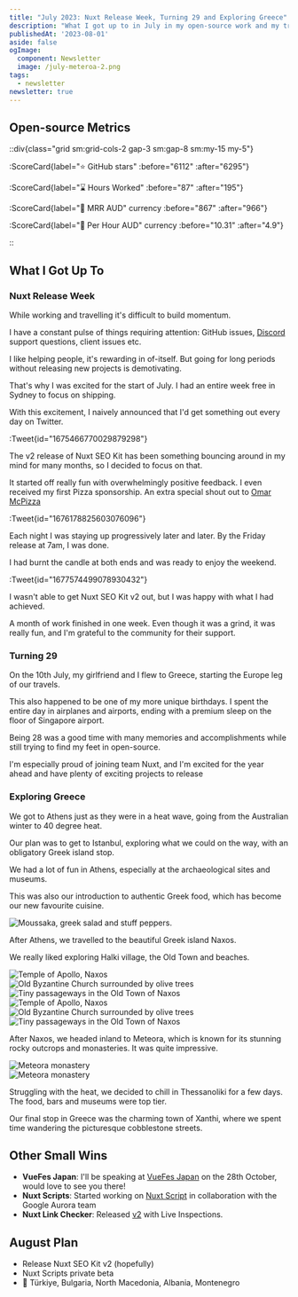 ```yaml
---
title: "July 2023: Nuxt Release Week, Turning 29 and Exploring Greece"
description: "What I got up to in July in my open-source work and my travels."
publishedAt: '2023-08-01'
aside: false
ogImage:
  component: Newsletter
  image: /july-meteroa-2.png
tags:
  - newsletter
newsletter: true
---
```


## Open-source Metrics

::div{class="grid sm:grid-cols-2 gap-3 sm:gap-8 sm:my-15 my-5"}

:ScoreCard{label="⭐ GitHub stars" :before="6112" :after="6295"}

:ScoreCard{label="⌛ Hours Worked" :before="87" :after="195"}

:ScoreCard{label="💸 MRR AUD" currency :before="867" :after="966"}

:ScoreCard{label="💸 Per Hour AUD" currency :before="10.31" :after="4.9"}

::

## What I Got Up To

### Nuxt Release Week

While working and travelling it's difficult to build momentum. 

I have a constant pulse of things requiring attention: GitHub issues,
[Discord](https://discord.com/invite/5jDAMswWwX) support questions, client issues etc.

I like helping people, it's rewarding in of-itself. But going for long periods
without releasing new projects is demotivating.

That's why I was excited for the start of July. I had an entire week free in Sydney to focus on shipping.

With this excitement, I naively announced that I'd get something out every day on Twitter.

:Tweet{id="1675466770029879298"}

The v2 release of Nuxt SEO Kit has been something bouncing around in my mind for many months, so I decided to focus on that.

It started off really fun with overwhelmingly positive feedback. I even received my first Pizza sponsorship.
An extra special shout out to [Omar McPizza](https://twitter.com/McPizza0)

:Tweet{id="1676178825603076096"}

Each night I was staying up progressively later and later. By the Friday release at 7am, I was done.

I had burnt the candle at both ends and was ready to enjoy the weekend.

:Tweet{id="1677574499078930432"}

I wasn't able to get Nuxt SEO Kit v2 out, but I was happy with what I had achieved.

A month of work finished in one week. Even though it was a grind, it was really fun, and I'm grateful to the community
for their support.

### Turning 29

On the 10th July, my girlfriend and I flew to Greece, starting the Europe leg of our travels. 

This also happened to be one of my more unique birthdays. I spent the entire day in airplanes and airports, ending 
with a premium sleep on the floor of Singapore airport.

Being 28 was a good time with many memories and accomplishments while still trying to find my feet in open-source.

I'm especially proud of joining team Nuxt, and I'm excited for the year ahead and have plenty of exciting projects to release

### Exploring Greece

We got to Athens just as they were in a heat wave, going from the Australian winter to 40 degree heat.

Our plan was to get to Istanbul, exploring what we could on the way, with an obligatory Greek island stop.

We had a lot of fun in Athens, especially at the archaeological sites and museums.

This was also our introduction to authentic Greek food, which has become our new favourite cuisine.

<Image src="/july-greek-food" alt="Moussaka, greek salad and stuff peppers."  no-margin />

After Athens, we travelled to the beautiful Greek island Naxos.

We really liked exploring Halki village, the Old Town and beaches.

<Expand>
<div class="2xl:grid hidden grid-cols-3 gap-5 my-15">
<Image src="/july-naxos-2.png" alt="Temple of Apollo, Naxos"  no-margin />
<Image src="/july-naxos-4.png" alt="Old Byzantine Church surrounded by olive trees"  no-margin />
<Image src="/july-naxos-harlan" alt="Tiny passageways in the Old Town of Naxos"  no-margin />
</div>
</Expand>

<div class="2xl:hidden">
<Image src="/july-naxos-2.png" alt="Temple of Apollo, Naxos"  />
<Image src="/july-naxos-4.png" alt="Old Byzantine Church surrounded by olive trees"  />
<Image src="/july-naxos-harlan" alt="Tiny passageways in the Old Town of Naxos" />
</div>


After Naxos, we headed inland to Meteora, which is known for its stunning rocky outcrops and monasteries. It was quite impressive.

<Expand>
<div class="md:grid hidden grid-cols-1 gap-8 my-15">
<Image src="/july-meteroa-2.png" alt="Meteora monastery"  no-margin />
</div>
</Expand>

<div class="2xl:hidden">
<Image src="/july-meteroa-2.png" alt="Meteora monastery" />
</div>

Struggling with the heat, we decided to chill in Thessanoliki for a few days. The food, bars and museums were top tier.

Our final stop in Greece was the charming town of Xanthi, where we spent time wandering the picturesque cobblestone streets. 

## Other Small Wins

- **VueFes Japan**: I'll be speaking at [VueFes Japan](https://vuefes.jp/2023/) on the 28th October, would love to see you there!
- **Nuxt Scripts**: Started working on [Nuxt Script](https://github.com/nuxt/nuxt/discussions/22016) in collaboration with the Google Aurora team
- **Nuxt Link Checker**: Released [v2](https://github.com/harlan-zw/nuxt-link-checker/releases/tag/v2.0.0) with Live Inspections.

## August Plan

- Release Nuxt SEO Kit v2 (hopefully)
- Nuxt Scripts private beta
- 🚌 Türkiye, Bulgaria, North Macedonia, Albania, Montenegro
